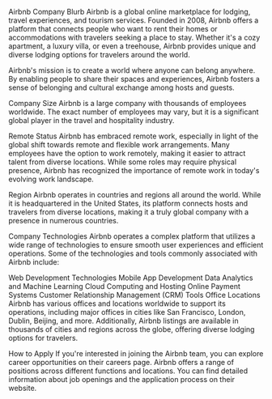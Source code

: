 
Airbnb
Company Blurb
Airbnb is a global online marketplace for lodging, travel experiences, and tourism services. Founded in 2008, Airbnb offers a platform that connects people who want to rent their homes or accommodations with travelers seeking a place to stay. Whether it's a cozy apartment, a luxury villa, or even a treehouse, Airbnb provides unique and diverse lodging options for travelers around the world.

Airbnb's mission is to create a world where anyone can belong anywhere. By enabling people to share their spaces and experiences, Airbnb fosters a sense of belonging and cultural exchange among hosts and guests.

Company Size
Airbnb is a large company with thousands of employees worldwide. The exact number of employees may vary, but it is a significant global player in the travel and hospitality industry.

Remote Status
Airbnb has embraced remote work, especially in light of the global shift towards remote and flexible work arrangements. Many employees have the option to work remotely, making it easier to attract talent from diverse locations. While some roles may require physical presence, Airbnb has recognized the importance of remote work in today's evolving work landscape.

Region
Airbnb operates in countries and regions all around the world. While it is headquartered in the United States, its platform connects hosts and travelers from diverse locations, making it a truly global company with a presence in numerous countries.

Company Technologies
Airbnb operates a complex platform that utilizes a wide range of technologies to ensure smooth user experiences and efficient operations. Some of the technologies and tools commonly associated with Airbnb include:

Web Development Technologies
Mobile App Development
Data Analytics and Machine Learning
Cloud Computing and Hosting
Online Payment Systems
Customer Relationship Management (CRM) Tools
Office Locations
Airbnb has various offices and locations worldwide to support its operations, including major offices in cities like San Francisco, London, Dublin, Beijing, and more. Additionally, Airbnb listings are available in thousands of cities and regions across the globe, offering diverse lodging options for travelers.

How to Apply
If you're interested in joining the Airbnb team, you can explore career opportunities on their careers page. Airbnb offers a range of positions across different functions and locations. You can find detailed information about job openings and the application process on their website.
